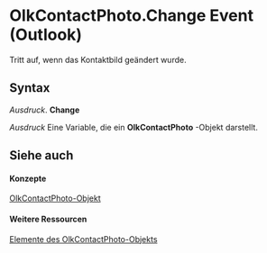 
# OlkContactPhoto.Change Event (Outlook)

Tritt auf, wenn das Kontaktbild geändert wurde.


## Syntax

 _Ausdruck_. **Change**

 _Ausdruck_ Eine Variable, die ein **OlkContactPhoto** -Objekt darstellt.


## Siehe auch


#### Konzepte


[OlkContactPhoto-Objekt](eea9a5d0-c208-dbf9-39e1-93614fb98d1e.md)
#### Weitere Ressourcen


[Elemente des OlkContactPhoto-Objekts](http://msdn.microsoft.com/library/0da5300a-5079-c330-9b0b-1316ad11772a%28Office.15%29.aspx)